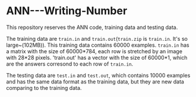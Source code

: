# ANN---Writing-Number
This repository reserves the ANN code, training data and testing data.

The training data are `train.in` and `train.out`(`train.zip` is `train.in`. It's so large~(102MB)). This training data contains 60000 examples. `train.in` has a matrix with the size of 60000\*784, each row is stretched by an image with 28\*28 pixels. 'train.out' has a vector with the size of 60000\*1, which are the answers corresond to each row of `train.in`.

The testing data are `test.in` and `test.out`, which contains 10000 examples and has the same data format as the training data, but they are new data comparing to the training data.
